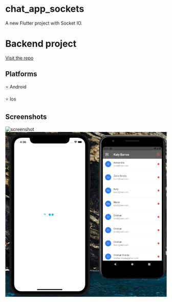 # chat_app_sockets

A new Flutter project with Socket IO.

# Backend project

[Visit the repo](https://github.com/CrisRonda/Flutter-chat-server)

## Platforms

⭐️ Android

⭐️ Ios

## Screenshots

![screenshot](./screenshots/001.gif)
![screenshot](./screenshots/002.gif)
